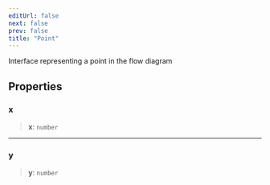 ```yaml
---
editUrl: false
next: false
prev: false
title: "Point"
---
```


Interface representing a point in the flow diagram

## Properties

### x

> **x**: `number`

***

### y

> **y**: `number`
